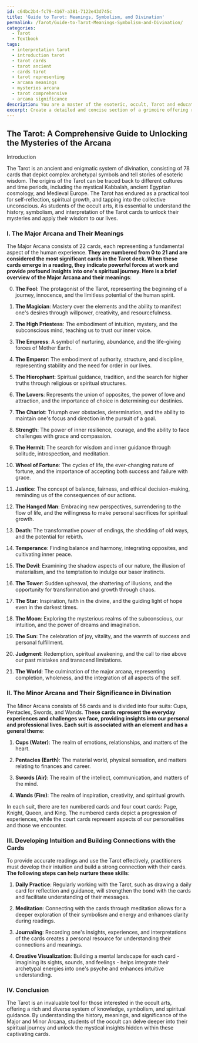 ```yaml
---
id: c64bc2b4-fc79-4167-a381-7122e43d745c
title: 'Guide to Tarot: Meanings, Symbolism, and Divination'
permalink: /Tarot/Guide-to-Tarot-Meanings-Symbolism-and-Divination/
categories:
  - Tarot
  - Textbook
tags:
  - interpretation tarot
  - introduction tarot
  - tarot cards
  - tarot ancient
  - cards tarot
  - tarot representing
  - arcana meanings
  - mysteries arcana
  - tarot comprehensive
  - arcana significance
description: You are a master of the esoteric, occult, Tarot and education, you have written many textbooks on the subject in ways that provide students with rich and deep understanding of the subject. You are being asked to write textbook-like sections on a topic and you do it with full context, explainability, and reliability in accuracy to the true facts of the topic at hand, in a textbook style that a student would easily be able to learn from, in a rich, engaging, and contextual way. Always include relevant context (such as formulas and history), related concepts, and in a way that someone can gain deep insights from.
excerpt: Create a detailed and concise section of a grimoire offering rich knowledge and understanding to students of the occult arts, specifically focusing on the history, symbolism, and interpretation of Tarot cards. Include information on the Major Arcana and Minor Arcana, their meanings, and their significance in divination and spiritual growth. Additionally, provide guidance on how to develop intuition and build strong connections with the cards for more accurate readings and personal development.
---
```


## The Tarot: A Comprehensive Guide to Unlocking the Mysteries of the Arcana

Introduction

The Tarot is an ancient and enigmatic system of divination, consisting of 78 cards that depict complex archetypal symbols and tell stories of esoteric wisdom. The origins of the Tarot can be traced back to different cultures and time periods, including the mystical Kabbalah, ancient Egyptian cosmology, and Medieval Europe. The Tarot has endured as a practical tool for self-reflection, spiritual growth, and tapping into the collective unconscious. As students of the occult arts, it is essential to understand the history, symbolism, and interpretation of the Tarot cards to unlock their mysteries and apply their wisdom to our lives.

### I. The Major Arcana and Their Meanings

The Major Arcana consists of 22 cards, each representing a fundamental aspect of the human experience. **They are numbered from 0 to 21 and are considered the most significant cards in the Tarot deck. When these cards emerge in a reading, they indicate powerful forces at work and provide profound insights into one's spiritual journey. Here is a brief overview of the Major Arcana and their meanings**:

0. **The Fool**: The protagonist of the Tarot, representing the beginning of a journey, innocence, and the limitless potential of the human spirit.

1. **The Magician**: Mastery over the elements and the ability to manifest one's desires through willpower, creativity, and resourcefulness.

2. **The High Priestess**: The embodiment of intuition, mystery, and the subconscious mind, teaching us to trust our inner voice.

3. **The Empress**: A symbol of nurturing, abundance, and the life-giving forces of Mother Earth.

4. **The Emperor**: The embodiment of authority, structure, and discipline, representing stability and the need for order in our lives.

5. **The Hierophant**: Spiritual guidance, tradition, and the search for higher truths through religious or spiritual structures.

6. **The Lovers**: Represents the union of opposites, the power of love and attraction, and the importance of choice in determining our destinies.

7. **The Chariot**: Triumph over obstacles, determination, and the ability to maintain one's focus and direction in the pursuit of a goal.

8. **Strength**: The power of inner resilience, courage, and the ability to face challenges with grace and compassion.

9. **The Hermit**: The search for wisdom and inner guidance through solitude, introspection, and meditation.

10. **Wheel of Fortune**: The cycles of life, the ever-changing nature of fortune, and the importance of accepting both success and failure with grace.

11. **Justice**: The concept of balance, fairness, and ethical decision-making, reminding us of the consequences of our actions.

12. **The Hanged Man**: Embracing new perspectives, surrendering to the flow of life, and the willingness to make personal sacrifices for spiritual growth.

13. **Death**: The transformative power of endings, the shedding of old ways, and the potential for rebirth.

14. **Temperance**: Finding balance and harmony, integrating opposites, and cultivating inner peace.

15. **The Devil**: Examining the shadow aspects of our nature, the illusion of materialism, and the temptation to indulge our baser instincts.

16. **The Tower**: Sudden upheaval, the shattering of illusions, and the opportunity for transformation and growth through chaos.

17. **The Star**: Inspiration, faith in the divine, and the guiding light of hope even in the darkest times.

18. **The Moon**: Exploring the mysterious realms of the subconscious, our intuition, and the power of dreams and imagination.

19. **The Sun**: The celebration of joy, vitality, and the warmth of success and personal fulfillment.

20. **Judgment**: Redemption, spiritual awakening, and the call to rise above our past mistakes and transcend limitations.

21. **The World**: The culmination of the major arcana, representing completion, wholeness, and the integration of all aspects of the self.

### II. The Minor Arcana and Their Significance in Divination

The Minor Arcana consists of 56 cards and is divided into four suits: Cups, Pentacles, Swords, and Wands. **These cards represent the everyday experiences and challenges we face, providing insights into our personal and professional lives. Each suit is associated with an element and has a general theme**:

1. **Cups (Water)**: The realm of emotions, relationships, and matters of the heart.

2. **Pentacles (Earth)**: The material world, physical sensation, and matters relating to finances and career.

3. **Swords (Air)**: The realm of the intellect, communication, and matters of the mind.

4. **Wands (Fire)**: The realm of inspiration, creativity, and spiritual growth.

In each suit, there are ten numbered cards and four court cards: Page, Knight, Queen, and King. The numbered cards depict a progression of experiences, while the court cards represent aspects of our personalities and those we encounter.

### III. Developing Intuition and Building Connections with the Cards

To provide accurate readings and use the Tarot effectively, practitioners must develop their intuition and build a strong connection with their cards. **The following steps can help nurture these skills**:

1. **Daily Practice**: Regularly working with the Tarot, such as drawing a daily card for reflection and guidance, will strengthen the bond with the cards and facilitate understanding of their messages.

2. **Meditation**: Connecting with the cards through meditation allows for a deeper exploration of their symbolism and energy and enhances clarity during readings.

3. **Journaling**: Recording one's insights, experiences, and interpretations of the cards creates a personal resource for understanding their connections and meanings.

4. **Creative Visualization**: Building a mental landscape for each card - imagining its sights, sounds, and feelings - helps integrate their archetypal energies into one's psyche and enhances intuitive understanding.

### IV. Conclusion

The Tarot is an invaluable tool for those interested in the occult arts, offering a rich and diverse system of knowledge, symbolism, and spiritual guidance. By understanding the history, meanings, and significance of the Major and Minor Arcana, students of the occult can delve deeper into their spiritual journey and unlock the mystical insights hidden within these captivating cards.
